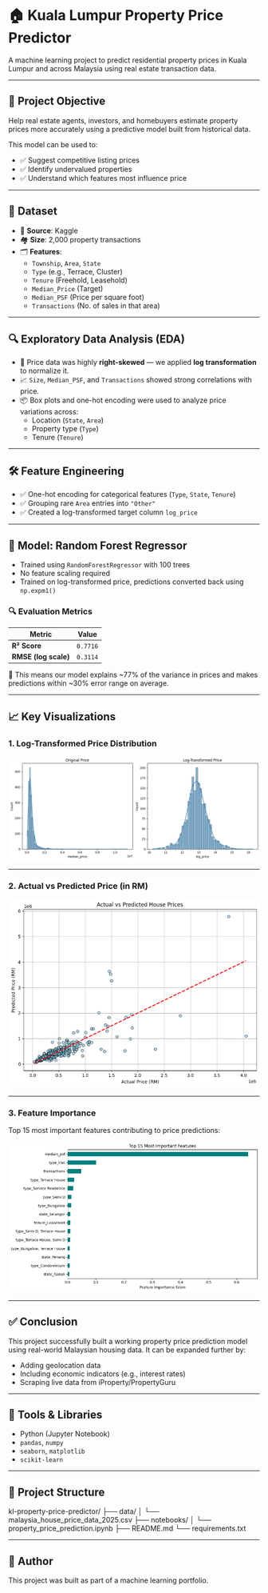 # 🏠 Kuala Lumpur Property Price Predictor

A machine learning project to predict residential property prices in Kuala Lumpur and across Malaysia using real estate transaction data.

---

## 🎯 Project Objective

Help real estate agents, investors, and homebuyers estimate property prices more accurately using a predictive model built from historical data.

This model can be used to:
- ✅ Suggest competitive listing prices
- ✅ Identify undervalued properties
- ✅ Understand which features most influence price

---

## 📂 Dataset

- 📄 **Source**: Kaggle
- 🏘️ **Size**: 2,000 property transactions
- 🗂️ **Features**:
  - `Township`, `Area`, `State`
  - `Type` (e.g., Terrace, Cluster)
  - `Tenure` (Freehold, Leasehold)
  - `Median_Price` (Target)
  - `Median_PSF` (Price per square foot)
  - `Transactions` (No. of sales in that area)

---

## 🔍 Exploratory Data Analysis (EDA)

- 🧾 Price data was highly **right-skewed** — we applied **log transformation** to normalize it.
- 📈 `Size`, `Median_PSF`, and `Transactions` showed strong correlations with price.
- 📦 Box plots and one-hot encoding were used to analyze price variations across:
  - Location (`State`, `Area`)
  - Property type (`Type`)
  - Tenure (`Tenure`)

---

## 🛠️ Feature Engineering

- ✅ One-hot encoding for categorical features (`Type`, `State`, `Tenure`)
- ✅ Grouping rare `Area` entries into `"Other"`
- ✅ Created a log-transformed target column `log_price`

---

## 🤖 Model: Random Forest Regressor

- Trained using `RandomForestRegressor` with 100 trees
- No feature scaling required
- Trained on log-transformed price, predictions converted back using `np.expm1()`

### 🔍 Evaluation Metrics

| Metric | Value |
|--------|-------|
| **R² Score** | `0.7716` |
| **RMSE (log scale)** | `0.3114` |

🎯 This means our model explains ~77% of the variance in prices and makes predictions within ~30% error range on average.

---

## 📈 Key Visualizations

### 1. Log-Transformed Price Distribution

![Log Price Histogram](images/log_price_hist.png)

---

### 2. Actual vs Predicted Price (in RM)

![Actual vs Predicted](images/actual_vs_predicted.png)

---

### 3. Feature Importance

Top 15 most important features contributing to price predictions:

![Feature Importance](images/feature_importance.png)

---

## ✅ Conclusion

This project successfully built a working property price prediction model using real-world Malaysian housing data. It can be expanded further by:

- Adding geolocation data
- Including economic indicators (e.g., interest rates)
- Scraping live data from iProperty/PropertyGuru

---

## 💼 Tools & Libraries

- Python (Jupyter Notebook)
- `pandas`, `numpy`
- `seaborn`, `matplotlib`
- `scikit-learn`

---

## 📁 Project Structure

kl-property-price-predictor/
├── data/
│ └── malaysia_house_price_data_2025.csv
├── notebooks/
│ └── property_price_prediction.ipynb
├── README.md
└── requirements.txt

---

## 🧠 Author

This project was built as part of a machine learning portfolio.